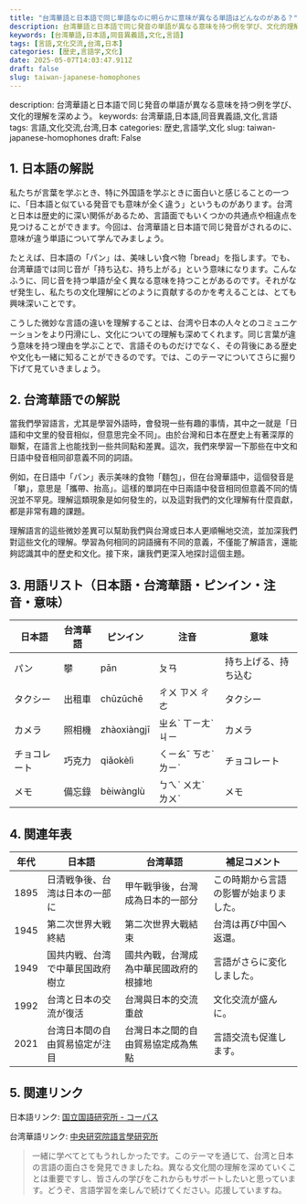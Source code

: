 ```yaml
---
title: "台湾華語と日本語で同じ単語なのに明らかに意味が異なる単語はどんなのがある？"
description: 台湾華語と日本語で同じ発音の単語が異なる意味を持つ例を学び、文化的理解を深めよう。
keywords: [台湾華語,日本語,同音異義語,文化,言語]
tags: [言語,文化交流,台湾,日本]
categories: [歴史,言語学,文化]
date: 2025-05-07T14:03:47.911Z
draft: false
slug: taiwan-japanese-homophones
---
```


description: 台湾華語と日本語で同じ発音の単語が異なる意味を持つ例を学び、文化的理解を深めよう。
keywords: 台湾華語,日本語,同音異義語,文化,言語
tags: 言語,文化交流,台湾,日本
categories: 歴史,言語学,文化
slug: taiwan-japanese-homophones
draft: False

## 1. 日本語の解説

私たちが言葉を学ぶとき、特に外国語を学ぶときに面白いと感じることの一つに、「日本語と似ている発音でも意味が全く違う」というものがあります。台湾と日本は歴史的に深い関係があるため、言語面でもいくつかの共通点や相違点を見つけることができます。今回は、台湾華語と日本語で同じ発音がされるのに、意味が違う単語について学んでみましょう。

たとえば、日本語の「パン」は、美味しい食べ物「bread」を指します。でも、台湾華語では同じ音が「持ち込む、持ち上がる」という意味になります。こんなふうに、同じ音を持つ単語が全く異なる意味を持つことがあるのです。それがなぜ発生し、私たちの文化理解にどのように貢献するのかを考えることは、とても興味深いことです。

こうした微妙な言語の違いを理解することは、台湾や日本の人々とのコミュニケーションをより円滑にし、文化についての理解も深めてくれます。同じ言葉が違う意味を持つ理由を学ぶことで、言語そのものだけでなく、その背後にある歴史や文化も一緒に知ることができるのです。では、このテーマについてさらに掘り下げて見ていきましょう。

## 2. 台湾華語での解説

當我們學習語言，尤其是學習外語時，會發現一些有趣的事情，其中之一就是「日語和中文里的發音相似，但意思完全不同」。由於台灣和日本在歷史上有著深厚的聯繫，在語言上也能找到一些共同點和差異。這次，我們來學習一下那些在中文和日語中發音相同卻意義不同的詞語。

例如，在日語中「パン」表示美味的食物「麵包」，但在台灣華語中，這個發音是「攀」，意思是「攜帶、抬高」。這樣的單詞在中日兩語中發音相同但意義不同的情況並不罕見。理解這類現象是如何發生的，以及這對我們的文化理解有什麼貢獻，都是非常有趣的課題。

理解語言的這些微妙差異可以幫助我們與台灣或日本人更順暢地交流，並加深我們對這些文化的理解。學習為何相同的詞語擁有不同的意義，不僅能了解語言，還能夠認識其中的歷史和文化。接下來，讓我們更深入地探討這個主題。

## 3. 用語リスト（日本語・台湾華語・ピンイン・注音・意味）

| 日本語 | 台湾華語 | ピンイン | 注音 | 意味 |
|-------|---------|---------|------|-----|
| パン | 攀 | pān | ㄆㄢ | 持ち上げる、持ち込む |
| タクシー | 出租車 | chūzūchē | ㄔㄨ ㄗㄨ ㄔㄜ | タクシー |
| カメラ | 照相機 | zhàoxiàngjī | ㄓㄠˋ ㄒㄧㄤˋ ㄐㄧ | カメラ |
| チョコレート | 巧克力 | qiǎokèlì | ㄑㄧㄠˇ ㄎㄜˋ ㄌㄧˋ | チョコレート |
| メモ | 備忘錄 | bèiwànglù | ㄅㄟˋ ㄨㄤˋ ㄌㄨˋ | メモ |

## 4. 関連年表

| 年代 | 日本語 | 台湾華語 | 補足コメント |
|------|--------|----------|------------|
| 1895 | 日清戦争後、台湾は日本の一部に | 甲午戰爭後，台灣成為日本的一部分 | この時期から言語の影響が始まりました。 |
| 1945 | 第二次世界大戦終結 | 第二次世界大戰結束 | 台湾は再び中国へ返還。 |
| 1949 | 国共内戦、台湾で中華民国政府樹立 | 國共內戰，台灣成為中華民國政府的根據地 | 言語がさらに変化しました。 |
| 1992 | 台湾と日本の交流が復活 | 台灣與日本的交流重啟 | 文化交流が盛んに。 |
| 2021 | 台湾日本間の自由貿易協定が注目 | 台灣日本之間的自由貿易協定成為焦點 | 言語交流も促進します。 |

## 5. 関連リンク

日本語リンク: [国立国語研究所 - コーパス](https://www.ninjal.ac.jp/corpus_center/)

台湾華語リンク: [中央研究院語言學研究所](https://www.ling.sinica.edu.tw/)

>一緒に学べてとてもうれしかったです。このテーマを通じて、台湾と日本の言語の面白さを発見できましたね。異なる文化間の理解を深めていくことは重要ですし、皆さんの学びをこれからもサポートしたいと思っています。どうぞ、言語学習を楽しんで続けてください。応援していますね。